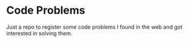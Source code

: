 # Code Problems

Just a repo to register some code problems I found in the web and got interested in solving them.

